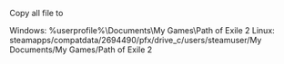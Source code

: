 Copy all file to 

Windows: %userprofile%\Documents\My Games\Path of Exile 2
Linux: steamapps/compatdata/2694490/pfx/drive_c/users/steamuser/My Documents/My Games/Path of Exile 2
